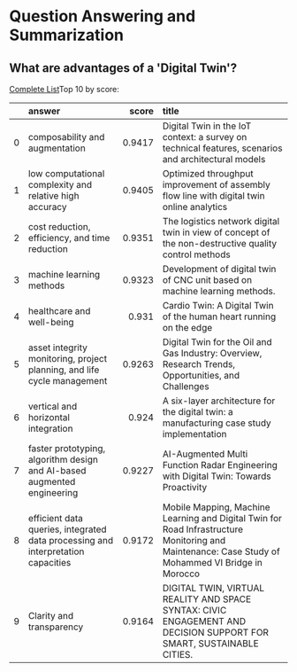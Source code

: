 # Question Answering and Summarization

## What are advantages of a 'Digital Twin'?

[Complete List](question_answering_advantages_digital_twin.md)Top 10 by score:

|    | answer                                                                           |   score | title                                                                                                                                             |
|---:|:---------------------------------------------------------------------------------|--------:|:--------------------------------------------------------------------------------------------------------------------------------------------------|
|  0 | composability and augmentation                                                   |  0.9417 | Digital Twin in the IoT context: a survey on technical features, scenarios and architectural models                                               |
|  1 | low computational complexity and relative high accuracy                          |  0.9405 | Optimized throughput improvement of assembly flow line with digital twin online analytics                                                         |
|  2 | cost reduction, efficiency, and time reduction                                   |  0.9351 | The logistics network digital twin in view of concept of the non-destructive quality control methods                                              |
|  3 | machine learning methods                                                         |  0.9323 | Development of digital twin of CNC unit based on machine learning methods.                                                                        |
|  4 | healthcare and well-being                                                        |  0.931  | Cardio Twin: A Digital Twin of the human heart running on the edge                                                                                |
|  5 | asset integrity monitoring, project planning, and life cycle management          |  0.9263 | Digital Twin for the Oil and Gas Industry: Overview, Research Trends, Opportunities, and Challenges                                               |
|  6 | vertical and horizontal integration                                              |  0.924  | A six-layer architecture for the digital twin: a manufacturing case study implementation                                                          |
|  7 | faster prototyping, algorithm design and AI-based augmented engineering          |  0.9227 | AI-Augmented Multi Function Radar Engineering with Digital Twin: Towards Proactivity                                                              |
|  8 | efficient data queries, integrated data processing and interpretation capacities |  0.9172 | Mobile Mapping, Machine Learning and Digital Twin for Road Infrastructure Monitoring and Maintenance: Case Study of Mohammed VI Bridge in Morocco |
|  9 | Clarity and transparency                                                         |  0.9164 | DIGITAL TWIN, VIRTUAL REALITY AND SPACE SYNTAX: CIVIC ENGAGEMENT AND DECISION SUPPORT FOR SMART, SUSTAINABLE CITIES.                              |

